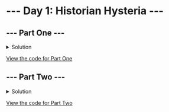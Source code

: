 # --- Day 1: Historian Hysteria ---

## --- Part One ---

<details>
<summary>Solution</summary>
The puzzle answer was <b>1603498</b>.
</details>

[View the code for Part One](./puzzle_1.lua)

## --- Part Two ---

<details>
<summary>Solution</summary>
The puzzle answer was <b>25574739</b>.
</details>

[View the code for Part Two](./puzzle_2.lua)
